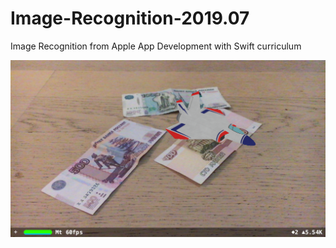 # Image-Recognition-2019.07
Image Recognition from Apple App Development with Swift curriculum

![Screenshot](https://github.com/dbystruev/Image-Recognition-2019.07/blob/master/Image%20Recognition/art.scnassets/screenshot.png?raw=true)
